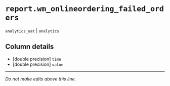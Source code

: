 # `report.wm_onlineordering_failed_orders`
`analytics_uat` | `analytics`

## Column details
* [double precision] `time`
* [double precision] `value`

-------------------------------------------------------------------------------
*Do not make edits above this line.*
